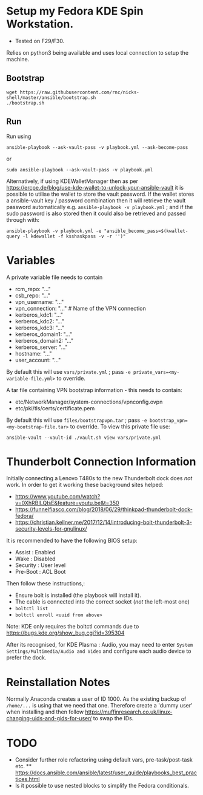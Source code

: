 
# Setup my Fedora KDE Spin Workstation.

* Tested on F29/F30.

Relies on python3 being available and uses local connection to setup the machine.

## Bootstrap

```
wget https://raw.githubusercontent.com/rnc/nicks-shell/master/ansible/bootstrap.sh
./bootstrap.sh

```

## Run

Run using

    ansible-playbook --ask-vault-pass -v playbook.yml --ask-become-pass

or

    sudo ansible-playbook --ask-vault-pass -v playbook.yml

Alternatively, if using KDEWalletManager then as per https://ercpe.de/blog/use-kde-wallet-to-unlock-your-ansible-vault it is possible to utilise the wallet to store the vault password. If the wallet stores a ansible-vault key / password combination then it will retrieve the vault password automatically e.g. `ansible-playbook -v playbook.yml` ; and if the sudo password is also stored then it could also be retrieved and passed through with:

    ansible-playbook -v playbook.yml -e "ansible_become_pass=$(kwallet-query -l kdewallet -f ksshaskpass -v -r '')"


# Variables

A private variable file needs to contain

  * rcm_repo: "..."
  * csb_repo: "..."
  * vpn_username: "..."
  * vpn_connection: "..." # Name of the VPN connection
  * kerberos_kdc1: "..."
  * kerberos_kdc2: "..."
  * kerberos_kdc3: "..."
  * kerberos_domain1: "..."
  * kerberos_domain2: "..."
  * kerberos_server: "..."
  * hostname: "..."
  * user_account: "..."

By default this will use `vars/private.yml` ; pass `-e private_vars=<my-variable-file.yml>` to override.

A tar file containing VPN bootstrap information - this needs to contain:

  * etc/NetworkManager/system-connections/vpnconfig.ovpn
  * etc/pki/tls/certs/certificate.pem

By default this will use `files/bootstrapvpn.tar` ; pass `-e bootstrap_vpn=<my-bootstrap-file.tar>` to override.
To view this private file use:

    ansible-vault --vault-id ./vault.sh view vars/private.yml

# Thunderbolt Connection Information

Initially connecting a Lenovo T480s to the new Thunderbolt dock does *not* work. In order to get it working these background sites helped:

* https://www.youtube.com/watch?v=0XhRBILQIsE&feature=youtu.be&t=350
* https://funnelfiasco.com/blog/2018/06/29/thinkpad-thunderbolt-dock-fedora/
* https://christian.kellner.me/2017/12/14/introducing-bolt-thunderbolt-3-security-levels-for-gnulinux/

It is recommended to have the following BIOS setup:
* Assist : Enabled
* Wake : Disabled
* Security : User level
* Pre-Boot : ACL Boot

Then follow these instructions,:

* Ensure bolt is installed (the playbook will install it).
* The cable is connected into the correct socket (*not* the left-most one)
* `boltctl list`
* `boltctl enroll <uuid from above>`

Note: KDE only requires the boltctl commands due to https://bugs.kde.org/show_bug.cgi?id=395304

After its recognised, for KDE Plasma : Audio, you may need to enter `System Settings/Multimedia/Audio and Video` and configure each audio device to prefer the dock.

# Reinstallation Notes
Normally Anaconda creates a user of ID 1000. As the existing backup of `/home/...` is using that we need that one. Therefore create a 'dummy user' when installing and then follow https://muffinresearch.co.uk/linux-changing-uids-and-gids-for-user/ to swap the IDs.

# TODO

* Consider further role refactoring using default vars, pre-task/post-task etc.
** https://docs.ansible.com/ansible/latest/user_guide/playbooks_best_practices.html
* Is it possible to use nested blocks to simplify the Fedora conditionals.
